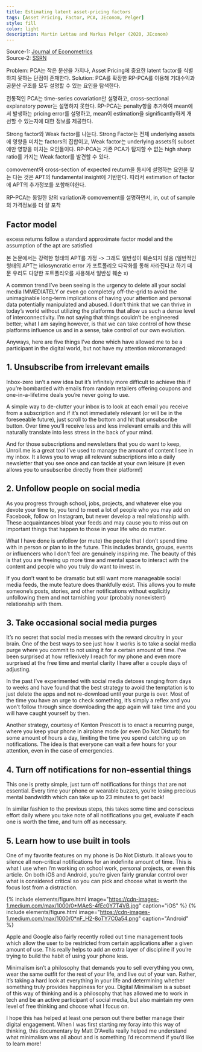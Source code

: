 ```yaml
---
title: Estimating latent asset-pricing factors
tags: [Asset Pricing, Factor, PCA, JEconom, Pelger]
style: fill
color: light
description: Martin Lettau and Markus Pelger (2020, JEconom)
---
```


Source-1: [Journal of Econometrics](https://doi.org/10.1016/j.jeconom.2019.08.012)     
Source-2: [SSRN](http://dx.doi.org/10.2139/ssrn.3175556)

Problem: PCA는 작은 분산을 가지나, Asset Pricing에 중요한 latent factor를 식별하지 못하는 단점이 존재한다.
Solution: PCA를 확장한 RP-PCA를 이용해 기대수익과 공분산 구조를 모두 설명할 수 있는 요인을 탐색한다.

전통적인 PCA는 time-series covariation만 설명하고, cross-sectional explanatory power는 설명하지 못한다.
RP-PCA는 penalty항을 추가하여 mean에서 발생하는 pricing error를 설명하고, mean이 estimation을 significantly하게 개선할 수 있는지에 대한 정보를 제공한다.

Strong factor와 Weak factor를 나눈다.
Strong Factor는 전체 underlying assets에 영향을 미치는 factors의 집합이고, Weak factor는 underlying assets의 subset에만 영향을 미치는 요인들이다.
RP-PCA는 기존 PCA가 탐지할 수 없는 high sharp ratio를 가지는 Weak factor를 발견할 수 있다.

comovement와 cross-section of expected reuturn을 동시에 설명하는 요인을 찾는 다는 것은 APT의 fundamental insight에 기반한다.
따라서 estimation of factor에 APT의 추가정보를 포함해야한다.

RP-PCA는 동일한 양의 variation과 comovement를 설명하면서, in, out of sample의 가격정보를 더 잘 포착

## Factor model

excess returns follow a standard approximate factor model and the assumption of the apt are satisfied

본 논문에서는 강력한 형태의 APT를 가정 -> 그래도 일반성이 훼손되지 않음 (일반적인 형태의 APT는 idiosyncratic error 가 포트폴리오 다각화를 통해 사라진다고 하기 때문 우리도 다양한 포트폴리오를 사용해서 일반성 훼손 x)






A common trend I’ve been seeing is the urgency to delete all your social media IMMEDIATELY or even go completely off-the-grid to avoid the unimaginable long-term implications of having your attention and personal data potentially manipulated and abused. I don’t think that we can thrive in today’s world without utilizing the platforms that allow us such a dense level of interconnectivity. I’m not saying that things couldn’t be engineered better; what I am saying however, is that we can take control of how these platforms influence us and in a sense, take control of our own evolution.

Anyways, here are five things I’ve done which have allowed me to be a participant in the digital world, but not have my attention micromanaged:

## 1. Unsubscribe from irrelevant emails

Inbox-zero isn’t a new idea but it’s infinitely more difficult to achieve this if you’re bombarded with emails from random retailers offering coupons and one-in-a-lifetime deals you’re never going to use.

A simple way to de-clutter your inbox is to look at each email you receive from a subscription and if it’s not immediately relevant (or will be in the foreseeable future), just scroll to the bottom and hit that unsubscribe button. Over time you’ll receive less and less irrelevant emails and this will naturally translate into less stress in the back of your mind.

And for those subscriptions and newsletters that you do want to keep, Unroll.me is a great tool I’ve used to manage the amount of content I see in my inbox. It allows you to wrap all relevant subscriptions into a daily newsletter that you see once and can tackle at your own leisure (it even allows you to unsubscribe directly from their platform!)

## 2. Unfollow people on social media

As you progress through school, jobs, projects, and whatever else you devote your time to, you tend to meet a lot of people who you may add on Facebook, follow on Instagram, but never develop a real relationship with. These acquaintances bloat your feeds and may cause you to miss out on important things that happen to those in your life who do matter.

What I have done is unfollow (or mute) the people that I don’t spend time with in person or plan to in the future. This includes brands, groups, events or influencers who I don’t feel are genuinely inspiring me. The beauty of this is that you are freeing up more time and mental space to interact with the content and people who you truly do want to invest in.

If you don’t want to be dramatic but still want more manageable social media feeds, the mute feature does thankfully exist. This allows you to mute someone’s posts, stories, and other notifications without explicitly unfollowing them and not tarnishing your (probably nonexistent) relationship with them.

## 3. Take occasional social media purges

It’s no secret that social media messes with the reward circuitry in your brain. One of the best ways to see just how it works is to take a social media purge where you commit to not using it for a certain amount of time. I’ve been surprised at how reflexively I reach for my phone and even more surprised at the free time and mental clarity I have after a couple days of adjusting.

In the past I’ve experimented with social media detoxes ranging from days to weeks and have found that the best strategy to avoid the temptation is to just delete the apps and not re-download until your purge is over. Most of the time you have an urge to check something, it’s simply a reflex and you won’t follow through since downloading the app again will take time and you will have caught yourself by then.

Another strategy, courtesy of Kenton Prescott is to enact a recurring purge, where you keep your phone in airplane mode (or even Do Not Disturb) for some amount of hours a day, limiting the time you spend catching up on notifications. The idea is that everyone can wait a few hours for your attention, even in the case of emergencies.

## 4. Turn off notifications for non-essential things

This one is pretty simple, just turn off notifications for things that are not essential. Every time your phone or wearable buzzes, you’re losing precious mental bandwidth which can take up to 23 minutes to get back!

In similar fashion to the previous steps, this takes some time and conscious effort daily where you take note of all notifications you get, evaluate if each one is worth the time, and turn off as necessary.

## 5. Learn how to use built in tools

One of my favorite features on my phone is Do Not Disturb. It allows you to silence all non-critical notifications for an indefinite amount of time. This is what I use when I’m working on school work, personal projects, or even this article. On both iOS and Android, you’re given fairly granular control over what is considered critical so you can pick and choose what is worth the focus lost from a distraction.

{% include elements/figure.html image="https://cdn-images-1.medium.com/max/1000/0*MAeS-4fEc0Y7T4VB.jpg" caption="iOS" %}
{% include elements/figure.html image="https://cdn-images-1.medium.com/max/1000/0*nF_H2-8oTY7C0a54.png" caption="Android" %}

Apple and Google also fairly recently rolled out time management tools which allow the user to be restricted from certain applications after a given amount of use. This really helps to add an extra layer of discipline if you’re trying to build the habit of using your phone less.

Minimalism isn’t a philosophy that demands you to sell everything you own, wear the same outfit for the rest of your life, and live out of your van. Rather, it’s taking a hard look at everything in your life and determining whether something truly provides happiness for you. Digital Minimalism is a subset of this way of thinking and is a philosophy that has allowed me to work in tech and be an active participant of social media, but also maintain my own level of free thinking and choose what I focus on.

I hope this has helped at least one person out there better manage their digital engagement. When I was first starting my foray into this way of thinking, this documentary by Matt D'Avella really helped me understand what minimalism was all about and is something I’d recommend if you’d like to learn more!